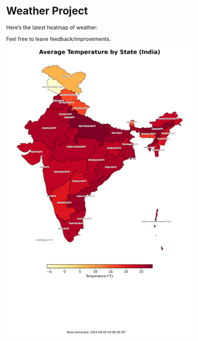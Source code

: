 # Weather Project

Here’s the latest heatmap of weather:

Feel free to leave feedback/improvements.

![India Heatmap](docs/assets/india_heatmap.png?v=D5B478)
